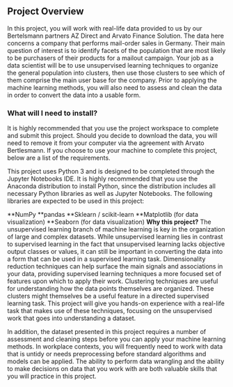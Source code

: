 ## Project Overview
In this project, you will work with real-life data provided to us by our Bertelsmann partners AZ Direct and Arvato Finance Solution. The data here concerns a company that performs mail-order sales in Germany. Their main question of interest is to identify facets of the population that are most likely to be purchasers of their products for a mailout campaign. Your job as a data scientist will be to use unsupervised learning techniques to organize the general population into clusters, then use those clusters to see which of them comprise the main user base for the company. Prior to applying the machine learning methods, you will also need to assess and clean the data in order to convert the data into a usable form.

### What will I need to install?
It is highly recommended that you use the project workspace to complete and submit this project. Should you decide to download the data, you will need to remove it from your computer via the agreement with Arvato Bertlesmann. If you choose to use your machine to complete this project, below are a list of the requirements.

This project uses Python 3 and is designed to be completed through the Jupyter Notebooks IDE. It is highly recommended that you use the Anaconda distribution to install Python, since the distribution includes all necessary Python libraries as well as Jupyter Notebooks. The following libraries are expected to be used in this project:

**NumPy
**pandas
**Sklearn / scikit-learn
**Matplotlib (for data visualization)
**Seaborn (for data visualization)
**Why this project?**
The unsupervised learning branch of machine learning is key in the organization of large and complex datasets. While unsupervised learning lies in contrast to supervised learning in the fact that unsupervised learning lacks objective output classes or values, it can still be important in converting the data into a form that can be used in a supervised learning task. Dimensionality reduction techniques can help surface the main signals and associations in your data, providing supervised learning techniques a more focused set of features upon which to apply their work. Clustering techniques are useful for understanding how the data points themselves are organized. These clusters might themselves be a useful feature in a directed supervised learning task. This project will give you hands-on experience with a real-life task that makes use of these techniques, focusing on the unsupervised work that goes into understanding a dataset.

In addition, the dataset presented in this project requires a number of assessment and cleaning steps before you can apply your machine learning methods. In workplace contexts, you will frequently need to work with data that is untidy or needs preprocessing before standard algorithms and models can be applied. The ability to perform data wrangling and the ability to make decisions on data that you work with are both valuable skills that you will practice in this project.
